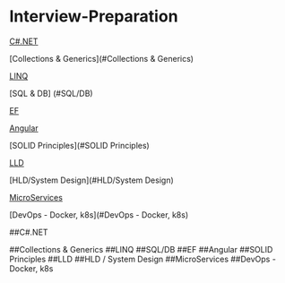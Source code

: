 # Interview-Preparation

[C#.NET](#C#.NET)

[Collections & Generics](#Collections & Generics)

[LINQ](#LINQ)

[SQL & DB] (#SQL/DB)

[EF](#EF)

[Angular](#Angular)

[SOLID Principles](#SOLID Principles)

[LLD](#LLD)

[HLD/System Design](#HLD/System Design)

[MicroServices](#MicroServices)

[DevOps - Docker, k8s](#DevOps - Docker, k8s) 


##C#.NET

##Collections & Generics
##LINQ
##SQL/DB
##EF
##Angular
##SOLID Principles
##LLD
##HLD / System Design
##MicroServices
##DevOps - Docker, k8s
